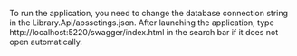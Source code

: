To run the application, you need to change the database connection string in the Library.Api/apssetings.json.
After launching the application, type http://localhost:5220/swagger/index.html in the search bar if it does not open automatically.

